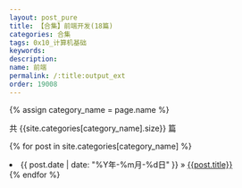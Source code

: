 ```yaml
---
layout: post_pure
title: 【合集】前端开发(18篇)
categories: 合集
tags: 0x10_计算机基础
keywords:
description:
name: 前端
permalink: /:title:output_ext
order: 19008
---
```



{% assign category_name = page.name %}

共 {{site.categories[category_name].size}} 篇

{% for post in site.categories[category_name] %}
  <li>
    <span>{{ post.date | date: "%Y年-%m月-%d日" }}</span> &raquo;
    <a href="{{ post.url }}">{{post.title}}</a>
  </li>
{% endfor %}

